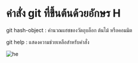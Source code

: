 # คำสั่ง git ที่ขึ้นต้นด้วยอักษร H
git hash-object : คำนวณแฮชของวัตถุบล็อก ต้นไม้ หรือคอมมิต

git help : แสดงความช่วยเหลือสำหรับคำสั่ง


![he](https://github.com/chatladawongkanyon/COM-LAB-I-LabSheet-Week-16/assets/144195963/b42d0182-18c7-4d29-8155-3bc281ce10f2)


